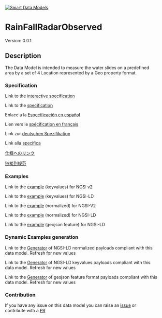 [![Smart Data Models](https://smartdatamodels.org/wp-content/uploads/2022/01/SmartDataModels_logo.png "Logo")](https://smartdatamodels.org)
# RainFallRadarObserved
Version: 0.0.1

## Description 

The Data Model is intended to measure the water slides on a predefined area by a set of 4 Location represented by a Geo property format.
### Specification

Link to the [interactive specification](https://swagger.lab.fiware.org/?url=https://smart-data-models.github.io/dataModel.Environment/RainFallRadarObserved/swagger.yaml)

Link to the [specification](https://github.com/smart-data-models/dataModel.Environment/blob/master/RainFallRadarObserved/doc/spec.md)

Enlace a la [Especificación en español](https://github.com/smart-data-models/dataModel.Environment/blob/master/RainFallRadarObserved/doc/spec_ES.md)

Lien vers le [spécification en français](https://github.com/smart-data-models/dataModel.Environment/blob/master/RainFallRadarObserved/doc/spec_FR.md)

Link zur [deutschen Spezifikation](https://github.com/smart-data-models/dataModel.Environment/blob/master/RainFallRadarObserved/doc/spec_DE.md)

Link alla [specifica](https://github.com/smart-data-models/dataModel.Environment/blob/master/RainFallRadarObserved/doc/spec_IT.md)

[仕様へのリンク](https://github.com/smart-data-models/dataModel.Environment/blob/master/RainFallRadarObserved/doc/spec_JA.md)

[链接到规范](https://github.com/smart-data-models/dataModel.Environment/blob/master/RainFallRadarObserved/doc/spec_ZH.md)
### Examples

Link to the [example](https://smart-data-models.github.io/dataModel.Environment/RainFallRadarObserved/examples/example.json) (keyvalues) for NGSI v2

Link to the [example](https://smart-data-models.github.io/dataModel.Environment/RainFallRadarObserved/examples/example.jsonld) (keyvalues) for NGSI-LD

Link to the [example](https://smart-data-models.github.io/dataModel.Environment/RainFallRadarObserved/examples/example-normalized.json) (normalized) for NGSI-V2

Link to the [example](https://smart-data-models.github.io/dataModel.Environment/RainFallRadarObserved/examples/example-normalized.jsonld) (normalized) for NGSI-LD

Link to the [example](https://smart-data-models.github.io/dataModel.Environment/RainFallRadarObserved/examples/example-geojsonfeature.json) (geojson feature) for NGSI-LD
### Dynamic Examples generation

Link to the [Generator](https://smartdatamodels.org/extra/ngsi-ld_generator.php?schemaUrl=https://raw.githubusercontent.com/smart-data-models/dataModel.Environment/master/RainFallRadarObserved/schema.json&email=info@smartdatamodels.org) of NGSI-LD normalized payloads compliant with this data model. Refresh for new values

Link to the [Generator](https://smartdatamodels.org/extra/ngsi-ld_generator_keyvalues.php?schemaUrl=https://raw.githubusercontent.com/smart-data-models/dataModel.Environment/master/RainFallRadarObserved/schema.json&email=info@smartdatamodels.org) of NGSI-LD keyvalues payloads compliant with this data model. Refresh for new values

Link to the [Generator](https://smartdatamodels.org/extra/geojson_features_generator.php?schemaUrl=https://raw.githubusercontent.com/smart-data-models/dataModel.Environment/master/RainFallRadarObserved/schema.json&email=info@smartdatamodels.org) of geojson feature format payloads compliant with this data model. Refresh for new values
### Contribution

 If you have any issue on this data model you can raise an [issue](https://github.com/smart-data-models/dataModel.Environment/issues)  or contribute with a [PR](https://github.com/smart-data-models/dataModel.Environment/pulls)